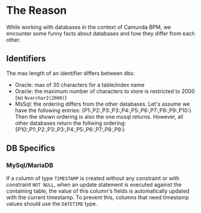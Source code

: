 # The Reason
While working with databases in the context of Camunda BPM, we encounter some funny facts about databases and how they differ from each other.

## Identifiers
The max length of an identifier differs between dbs:
* Oracle: max of 30 characters for a table/index name
* Oracle: the maximum number of characters to store is restricted to 2000 (so ```Nvarchar2(2000)```) 
* MsSql: the ordering differs from the other databases. Let's assume we have the following entries: {P1:,P2:,P3:,P3:,P4:,P5:,P6:,P7:,P8:,P9:,P10:}. Then the shown ordering is also the one mssql returns. However, all other databases return the follwing ordering: {P10:,P1:,P2:,P3:,P3:,P4:,P5:,P6:,P7:,P8:,P9:}

## DB Specifics

### MySql/MariaDB

If a column of type `TIMESTAMP` is created without any constraint or with constraint `NOT NULL`, when an update statement is executed against the containing table, the value of this column's fields is automatically updated with the current timestamp. To prevent this, columns that need timestamp values should use the `DATETIME` type.
